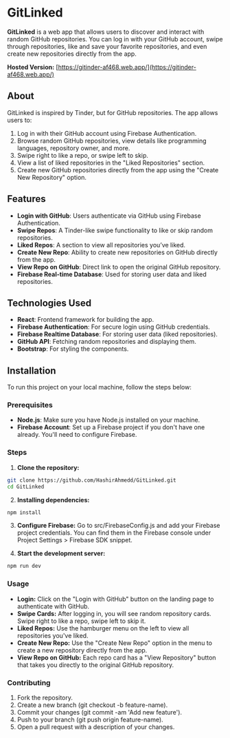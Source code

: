 # GitLinked

**GitLinked** is a web app that allows users to discover and interact with random GitHub repositories. You can log in with your GitHub account, swipe through repositories, like and save your favorite repositories, and even create new repositories directly from the app.

**Hosted Version:** [https://gitinder-af468.web.app/](https://gitinder-af468.web.app/)

## About

GitLinked is inspired by Tinder, but for GitHub repositories. The app allows users to:

1. Log in with their GitHub account using Firebase Authentication.
2. Browse random GitHub repositories, view details like programming languages, repository owner, and more.
3. Swipe right to like a repo, or swipe left to skip.
4. View a list of liked repositories in the "Liked Repositories" section.
5. Create new GitHub repositories directly from the app using the "Create New Repository" option.

## Features

- **Login with GitHub**: Users authenticate via GitHub using Firebase Authentication.
- **Swipe Repos**: A Tinder-like swipe functionality to like or skip random repositories.
- **Liked Repos**: A section to view all repositories you’ve liked.
- **Create New Repo**: Ability to create new repositories on GitHub directly from the app.
- **View Repo on GitHub**: Direct link to open the original GitHub repository.
- **Firebase Real-time Database**: Used for storing user data and liked repositories.

## Technologies Used

- **React**: Frontend framework for building the app.
- **Firebase Authentication**: For secure login using GitHub credentials.
- **Firebase Realtime Database**: For storing user data (liked repositories).
- **GitHub API**: Fetching random repositories and displaying them.
- **Bootstrap**: For styling the components.

## Installation

To run this project on your local machine, follow the steps below:

### Prerequisites

- **Node.js**: Make sure you have Node.js installed on your machine.
- **Firebase Account**: Set up a Firebase project if you don't have one already. You'll need to configure Firebase.

### Steps

1. **Clone the repository:**

```bash
git clone https://github.com/HashirAhmedd/GitLinked.git
cd GitLinked
```
2. **Installing dependencies:**
```bash
npm install
```
3. **Configure Firebase:**
   Go to src/FirebaseConfig.js and add your Firebase project credentials. You can find them in the Firebase console under Project Settings > Firebase SDK snippet.
   
5. **Start the development server:**
```bash
npm run dev
```
### Usage

- **Login:** Click on the "Login with GitHub" button on the landing page to authenticate with GitHub.
- **Swipe Cards:** After logging in, you will see random repository cards. Swipe right to like a repo, swipe left to skip it.
- **Liked Repos:** Use the hamburger menu on the left to view all repositories you've liked.
- **Create New Repo:** Use the "Create New Repo" option in the menu to create a new repository directly from the app.
- **View Repo on GitHub:** Each repo card has a "View Repository" button that takes you directly to the original GitHub repository.

### Contributing

1. Fork the repository.
2. Create a new branch (git checkout -b feature-name).
3. Commit your changes (git commit -am 'Add new feature').
4. Push to your branch (git push origin feature-name).
5. Open a pull request with a description of your changes.

